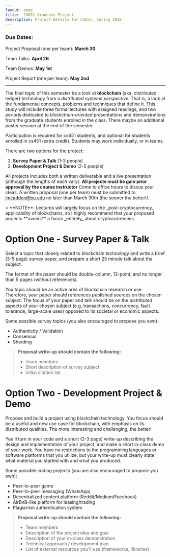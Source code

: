```yaml
---
layout: page
title:  CS651 Graduate Project 
description: Project Details for CS651, Spring 2018 
---
```


### Due Dates:

Project Proposal (one per team): **March 30**

Team Talks: **April 26**

Team Demos: **May 1st**

Project Report (one per team): **May 2nd**

---

The final topic of this semester be a look at **blockchain** (aka.
distributed ledger) technology from a _distributed systems perspective_.  That
is, a look at the fundamental concepts, problems and techniques
that define it.  This study will include three formal lectures with assigned
readings, and two periods dedicated to _blockchain-oriented_ presentations and
demonstrations from the graduate students enrolled in the class. There maybe
an additional poster session at the end of the semester. 

Participation is required for cs651 students, and optional for students enrolled in
cs451 (extra credit).  Students may work individually, or in teams. 

There are two options for the project: 

1. **Survey Paper & Talk** (1-3 people)
1. **Development Project & Demo** (2-5 people)

All projects includes both a written deliverable and a live presentation
(although the lengths of each vary).  **All projects must be gain prior approval by the course
instructor** Come to office hours to discus your ideas. A written proposal (one per team) must be submitted to <jmcadden@bu.edu> no later than March 30th (the sooner the better!).

<p class="bold centered highlighter">
> **NOTE**: Lectures will largely focus on the _post-cryptocurrency_ applicability of blockchains, so I highly recommend that your proposed projects **avoids** a focus _entirely_ about cryptocurrencies. 
</p>

# Option One -  Survey Paper & Talk

Select a topic that closely related to blockchain technology and write a brief
(3-5 page) survey paper, and prepare a short 25 minute talk about the subject.

The format of the paper should be double-column, 12-point, and no longer than
5 pages (without references).

You topic should be an active area of blockchain research or use. Therefore,
your paper should references published sources on the chosen subject. The
focus of your paper and talk should be on the _distributed_ aspects of your
chosen subject (e.g, transactions, concurrency, fault tolerance, large-scale
uses) opposed to its societal or economic aspects.

Some possible survey topics (you also encouraged to propose you own):
 + Authenticity / Validation
 + Consensus  
 + Sharding 

> **Proposal write-up should contain the following:**
> + Team members
> + Short description of survey subject
> + Initial citation list

# Option Two - Development Project & Demo

Propose and build a project using blockchain technology. You focus should be a
useful and new use case for blockchain, with emphasis on its distributed
qualities. The more interesting and challenging, the better! 

You'll turn in your code and a short (2-3 page) write-up describing the design
and implementation of your project, and make a short in-class 
demo of your work. You have no restrictions to the programming languages or software
platforms that you utilize, but your write-up must clearly state what
material you started with and what you produced.  

Some possible coding projects (you are also encouraged to propose you own):
 + Peer-to-peer game
 + Peer-to-peer messaging (WhatsApp)
 + Decentralized content platform (Reddit/Medium/Facebook)
 + AirBnB-like platform for leasing/trading 
 + Plagiarism authentication system

> **Proposal write-up should contain the following:**
> + Team members
> + Description of the project idea and goal
> + Description of your in-class demonstration 
> + Technical approach / development plan 
> + List of external resources you'll use (frameworks, libraries) 
